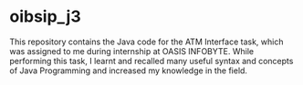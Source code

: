 # oibsip_j3
This repository contains the Java code for the ATM Interface task, which was assigned to me during internship at OASIS INFOBYTE.
While performing this task, I learnt and recalled many useful syntax and concepts of Java Programming and increased my knowledge in the field. 
